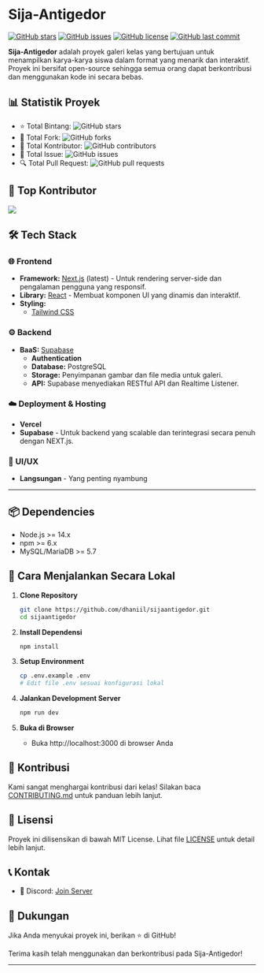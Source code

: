 # Sija-Antigedor

[![GitHub stars](https://img.shields.io/github/stars/dhaniil/sijaantigedor)](https://github.com/dhaniil/sijaantigedor/stargazers)
[![GitHub issues](https://img.shields.io/github/issues/dhaniil/sijaantigedor)](https://github.com/dhaniil/sijaantigedor/issues)
[![GitHub license](https://img.shields.io/github/license/dhaniil/sijaantigedor)](https://github.com/dhaniil/sijaantigedor/blob/main/LICENSE)
[![GitHub last commit](https://img.shields.io/github/last-commit/dhaniil/sijaantigedor)](https://github.com/dhaniil/sijaantigedor/commits/main)

**Sija-Antigedor** adalah proyek galeri kelas yang bertujuan untuk menampilkan karya-karya siswa dalam format yang menarik dan interaktif. Proyek ini bersifat open-source sehingga semua orang dapat berkontribusi dan menggunakan kode ini secara bebas.

## 📊 Statistik Proyek
- ⭐ Total Bintang: ![GitHub stars](https://img.shields.io/github/stars/dhaniil/sijaantigedor)
- 🔄 Total Fork: ![GitHub forks](https://img.shields.io/github/forks/dhaniil/sijaantigedor)
- 👥 Total Kontributor: ![GitHub contributors](https://img.shields.io/github/contributors/dhaniil/sijaantigedor)
- 📝 Total Issue: ![GitHub issues](https://img.shields.io/github/issues/dhaniil/sijaantigedor)
- 🔍 Total Pull Request: ![GitHub pull requests](https://img.shields.io/github/issues-pr/dhaniil/sijaantigedor)

## 🌟 Top Kontributor
<!-- ALL-CONTRIBUTORS-LIST:START -->
<a href="https://github.com/dhaniil/sijaantigedor/graphs/contributors">
  <img src="https://contrib.rocks/image?repo=dhaniil/sijaantigedor" />
</a>



## 🛠️ Tech Stack

### 🌐 Frontend
- **Framework:** [Next.js](https://nextjs.org/) (latest) - Untuk rendering server-side dan pengalaman pengguna yang responsif.
- **Library:** [React](https://reactjs.org/) - Membuat komponen UI yang dinamis dan interaktif.
- **Styling:** 
  - [Tailwind CSS](https://tailwindcss.com/)


### ⚙️ Backend
- **BaaS:** [Supabase](https://supabase.com/)
  - **Authentication**
  - **Database:** PostgreSQL
  - **Storage:** Penyimpanan gambar dan file media untuk galeri.
  - **API:** Supabase menyediakan RESTful API dan Realtime Listener.

### ☁️ Deployment & Hosting
- **Vercel**
- **Supabase** - Untuk backend yang scalable dan terintegrasi secara penuh dengan NEXT.js.

### 🎨 UI/UX
- **Langsungan** - Yang penting nyambung

---


## 📦 Dependencies
- Node.js >= 14.x
- npm >= 6.x
- MySQL/MariaDB >= 5.7

## 🚀 Cara Menjalankan Secara Lokal

1. **Clone Repository**
   ```bash
   git clone https://github.com/dhaniil/sijaantigedor.git
   cd sijaantigedor
   ```

2. **Install Dependensi**
   ```bash
   npm install
   ```

3. **Setup Environment**
   ```bash
   cp .env.example .env
   # Edit file .env sesuai konfigurasi lokal
   ```

4. **Jalankan Development Server**
   ```bash
   npm run dev
   ```

5. **Buka di Browser**
   - Buka http://localhost:3000 di browser Anda

## 🤝 Kontribusi
Kami sangat menghargai kontribusi dari kelas! Silakan baca [CONTRIBUTING.md](CONTRIBUTING.md) untuk panduan lebih lanjut.

## 📄 Lisensi
Proyek ini dilisensikan di bawah MIT License. Lihat file [LICENSE](LICENSE) untuk detail lebih lanjut.

## 📞 Kontak
- 💬 Discord: [Join Server](https://discord.gg/pAtyA53A)


## 🙏 Dukungan
Jika Anda menyukai proyek ini, berikan ⭐️ di GitHub!

Terima kasih telah menggunakan dan berkontribusi pada Sija-Antigedor!

---
